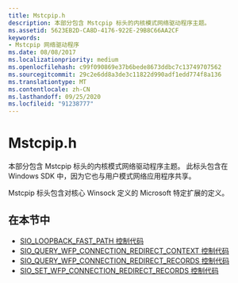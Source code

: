 ```yaml
---
title: Mstcpip.h
description: 本部分包含 Mstcpip 标头的内核模式网络驱动程序主题。
ms.assetid: 5623EB2D-CA8D-4176-922E-29B8C66AA2CF
keywords:
- Mstcpip 网络驱动程序
ms.date: 08/08/2017
ms.localizationpriority: medium
ms.openlocfilehash: c99f090869e37b6bede8673ddbc7c13749707562
ms.sourcegitcommit: 29c2e6dd8a3de3c11822d990adf1edd774f8a136
ms.translationtype: MT
ms.contentlocale: zh-CN
ms.lasthandoff: 09/25/2020
ms.locfileid: "91238777"
---
```

# <a name="mstcpiph"></a>Mstcpip.h

本部分包含 Mstcpip 标头的内核模式网络驱动程序主题。 此标头包含在 Windows SDK 中，因为它也与用户模式网络应用程序共享。

Mstcpip 标头包含对核心 Winsock 定义的 Microsoft 特定扩展的定义。

## <a name="in-this-section"></a>在本节中

* [SIO_LOOPBACK_FAST_PATH 控制代码](sio-loopback-fast-path.md)
* [SIO_QUERY_WFP_CONNECTION_REDIRECT_CONTEXT 控制代码](sio-query-wfp-connection-redirect-context.md)
* [SIO_QUERY_WFP_CONNECTION_REDIRECT_RECORDS 控制代码](sio-query-wfp-connection-redirect-records.md)
* [SIO_SET_WFP_CONNECTION_REDIRECT_RECORDS 控制代码](sio-set-wfp-connection-redirect-records.md)



